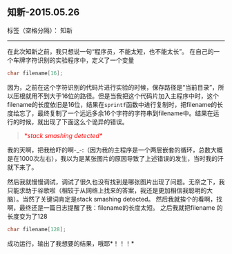 ﻿## 知新-2015.05.26

标签（空格分隔）： 知新

---

在此次知新之前，我只想说一句“程序员，不能太短，也不能太长”。
在自己的一个车牌字符识别的实验程序中，定义了一个变量
```Cpp
char filename[16];
```
因为，之前在这个字符识别的代码片进行实验的时候，保存路径是“当前目录”，所以压根就用不到大于16位的路径。但是当我把这个代码片加入主程序中时，这个filename的长度依旧是16位，结果在`sprintf`函数中进行复制时，把filename的长度给忘了，最终复制了一个远远多余16个字符的字符串到filename中。结果在运行的时候，就出现了下面这么个诡异的错误。
> <font color="red">\**stack smashing detected\**</font>

我的天啊，把我给吓的啊-_-:（因为我的主程序是一个两层嵌套的循环，总数大概是在1000次左右），我以为是某张图片的原因导致了上述错误的发生，当时我的汗就下来了。

然后我就慢慢调试，调试了很久也没有找到是哪张图片出现了问题。无奈之下，我只能求助于谷歌啦（相较于从网络上找来的答案，我还是更加相信我聪明的大脑）。当然了关键词肯定是stack smashing detected。
然后我就挨个的看啊，找啊，最终还是一篇日志提醒了我：filename的长度太短。
之后我就把filename 的长度变为了128
```Cpp
char filename[128];
```
成功运行，输出了我想要的结果，哦耶*！！！*




